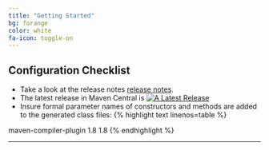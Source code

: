 ```yaml
---
title: "Getting Started"
bg: forange
color: white
fa-icon: toggle-on
---
```


## Configuration Checklist
- Take a look at the release notes [release notes](https://github.com/FitburIO/testify/releases).
- The latest release in Maven Central is [![A Latest Release](https://maven-badges.herokuapp.com/maven-central/com.fitbur.testify/parent/badge.svg?style=flat)](http://search.maven.org/#search%7Cga%7C1%7Cg%3A%22com.fitbur.testify%22)
- Insure formal parameter names of constructors and methods are added to the generated class files:
{% highlight text linenos=table %}
<plugin>
    <artifactId>maven-compiler-plugin</artifactId>
    <configuration>
        <source>1.8</source>
        <target>1.8</target>
        <compilerArguments>
            <!-- Enable runtime discovery of parameter names -->
            <parameters />
        </compilerArguments>
    </configuration>
</plugin>
{% endhighlight %}

---
